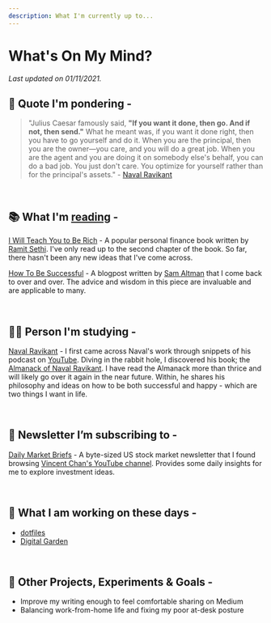 ```yaml
---
description: What I'm currently up to...
---
```


# What's On My Mind?

_Last updated on 01/11/2021._

## 💭 Quote I'm pondering -

> "Julius Caesar famously said, **"If you want it done, then go. And if not, then send."** What he meant was, if you want it done right, then you have to go yourself and do it. When you are the principal, then you are the owner—you care, and you will do a great job. When you are the agent and you are doing it on somebody else's behalf, you can do a bad job. You just don't care. You optimize for yourself rather than for the principal's assets." \- [Naval Ravikant](https://nav.al/)

<br />

## 📚 What I'm [reading](books.md) -

[I Will Teach You to Be Rich](https://www.amazon.com.au/Will-Teach-You-Be-Rich-dp-1523505745/dp/1523505745/) - A popular personal finance book written by [Ramit Sethi](https://www.iwillteachyoutoberich.com/). I've only read up to the second chapter of the book. So far, there hasn't been any new ideas that I've come across.

[How To Be Successful](https://blog.samaltman.com/how-to-be-successful) - A blogpost written by [Sam Altman](https://blog.samaltman.com/) that I come back to over and over. The advice and wisdom in this piece are invaluable and are applicable to many.

<br />

## 🦸‍♂️ Person I'm studying -

[Naval Ravikant](https://nav.al/) - I first came across Naval's work through snippets of his podcast on [YouTube](https://www.youtube.com/channel/UCh_dVD10YuSghle8g6yjePg). Diving in the rabbit hole, I discovered his book; the [Almanack of Naval Ravikant](https://www.navalmanack.com/). I have read the Almanack more than thrice and will likely go over it again in the near future. Within, he shares his philosophy and ideas on how to be both successful and happy - which are two things I want in life.

<br />

## 📰 Newsletter I’m subscribing to -

[Daily Market Briefs](https://dailymarketbriefs.com/) - A byte-sized US stock market newsletter that I found browsing [Vincent Chan's YouTube channel](https://www.youtube.com/c/Vincentc). Provides some daily insights for me to explore investment ideas.

<br />

## 💼 What I am working on these days -

- [dotfiles](https://github.com/ioalex/dotfiles)
- [Digital Garden](../README.md)

<br />

## 🧪 Other Projects, Experiments & Goals -

- Improve my writing enough to feel comfortable sharing on Medium
- Balancing work-from-home life and fixing my poor at-desk posture
